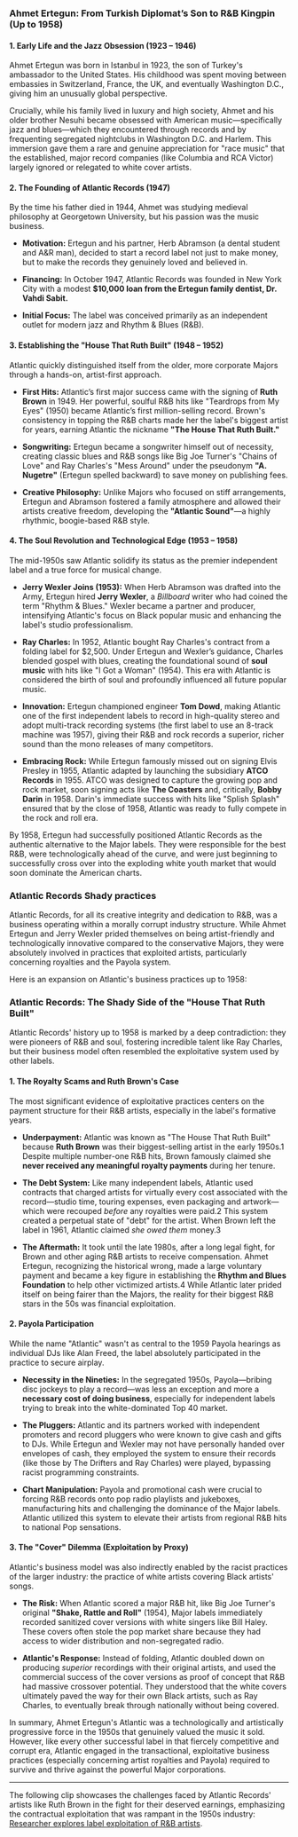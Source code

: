
### **Ahmet Ertegun: From Turkish Diplomat’s Son to R&B Kingpin (Up to 1958)**

#### **1. Early Life and the Jazz Obsession (1923 – 1946)**

Ahmet Ertegun was born in Istanbul in 1923, the son of Turkey's ambassador to the United States. His childhood was spent moving between embassies in Switzerland, France, the UK, and eventually Washington D.C., giving him an unusually global perspective.

Crucially, while his family lived in luxury and high society, Ahmet and his older brother Nesuhi became obsessed with American music—specifically jazz and blues—which they encountered through records and by frequenting segregated nightclubs in Washington D.C. and Harlem. This immersion gave them a rare and genuine appreciation for "race music" that the established, major record companies (like Columbia and RCA Victor) largely ignored or relegated to white cover artists.

#### **2. The Founding of Atlantic Records (1947)**

By the time his father died in 1944, Ahmet was studying medieval philosophy at Georgetown University, but his passion was the music business.

- **Motivation:** Ertegun and his partner, Herb Abramson (a dental student and A&R man), decided to start a record label not just to make money, but to make the records they genuinely loved and believed in.
    
- **Financing:** In October 1947, Atlantic Records was founded in New York City with a modest **$10,000 loan from the Ertegun family dentist, Dr. Vahdi Sabit.**
    
- **Initial Focus:** The label was conceived primarily as an independent outlet for modern jazz and Rhythm & Blues (R&B).
    

#### **3. Establishing the "House That Ruth Built" (1948 – 1952)**

Atlantic quickly distinguished itself from the older, more corporate Majors through a hands-on, artist-first approach.

- **First Hits:** Atlantic’s first major success came with the signing of **Ruth Brown** in 1949. Her powerful, soulful R&B hits like "Teardrops from My Eyes" (1950) became Atlantic’s first million-selling record. Brown's consistency in topping the R&B charts made her the label's biggest artist for years, earning Atlantic the nickname **"The House That Ruth Built."**
    
- **Songwriting:** Ertegun became a songwriter himself out of necessity, creating classic blues and R&B songs like Big Joe Turner's "Chains of Love" and Ray Charles's "Mess Around" under the pseudonym **"A. Nugetre"** (Ertegun spelled backward) to save money on publishing fees.
    
- **Creative Philosophy:** Unlike Majors who focused on stiff arrangements, Ertegun and Abramson fostered a family atmosphere and allowed their artists creative freedom, developing the **"Atlantic Sound"**—a highly rhythmic, boogie-based R&B style.
    

#### **4. The Soul Revolution and Technological Edge (1953 – 1958)**

The mid-1950s saw Atlantic solidify its status as the premier independent label and a true force for musical change.

- **Jerry Wexler Joins (1953):** When Herb Abramson was drafted into the Army, Ertegun hired **Jerry Wexler**, a _Billboard_ writer who had coined the term "Rhythm & Blues." Wexler became a partner and producer, intensifying Atlantic's focus on Black popular music and enhancing the label's studio professionalism.
    
- **Ray Charles:** In 1952, Atlantic bought Ray Charles's contract from a folding label for $2,500. Under Ertegun and Wexler’s guidance, Charles blended gospel with blues, creating the foundational sound of **soul music** with hits like "I Got a Woman" (1954). This era with Atlantic is considered the birth of soul and profoundly influenced all future popular music.
    
- **Innovation:** Ertegun championed engineer **Tom Dowd**, making Atlantic one of the first independent labels to record in high-quality stereo and adopt multi-track recording systems (the first label to use an 8-track machine was 1957), giving their R&B and rock records a superior, richer sound than the mono releases of many competitors.
    
- **Embracing Rock:** While Ertegun famously missed out on signing Elvis Presley in 1955, Atlantic adapted by launching the subsidiary **ATCO Records** in 1955. ATCO was designed to capture the growing pop and rock market, soon signing acts like **The Coasters** and, critically, **Bobby Darin** in 1958. Darin's immediate success with hits like "Splish Splash" ensured that by the close of 1958, Atlantic was ready to fully compete in the rock and roll era.
    

By 1958, Ertegun had successfully positioned Atlantic Records as the authentic alternative to the Major labels. They were responsible for the best R&B, were technologically ahead of the curve, and were just beginning to successfully cross over into the exploding white youth market that would soon dominate the American charts.


### Atlantic Records Shady practices
Atlantic Records, for all its creative integrity and dedication to R&B, was a business operating within a morally corrupt industry structure. While Ahmet Ertegun and Jerry Wexler prided themselves on being artist-friendly and technologically innovative compared to the conservative Majors, they were absolutely involved in practices that exploited artists, particularly concerning royalties and the Payola system.

Here is an expansion on Atlantic's business practices up to 1958:

### **Atlantic Records: The Shady Side of the "House That Ruth Built"**

Atlantic Records' history up to 1958 is marked by a deep contradiction: they were pioneers of R&B and soul, fostering incredible talent like Ray Charles, but their business model often resembled the exploitative system used by other labels.

#### **1. The Royalty Scams and Ruth Brown's Case**

The most significant evidence of exploitative practices centers on the payment structure for their R&B artists, especially in the label's formative years.

- **Underpayment:** Atlantic was known as "The House That Ruth Built" because **Ruth Brown** was their biggest-selling artist in the early 1950s.1 Despite multiple number-one R&B hits, Brown famously claimed she **never received any meaningful royalty payments** during her tenure.
    
- **The Debt System:** Like many independent labels, Atlantic used contracts that charged artists for virtually every cost associated with the record—studio time, touring expenses, even packaging and artwork—which were recouped _before_ any royalties were paid.2 This system created a perpetual state of "debt" for the artist. When Brown left the label in 1961, Atlantic claimed _she owed them_ money.3
    
- **The Aftermath:** It took until the late 1980s, after a long legal fight, for Brown and other aging R&B artists to receive compensation. Ahmet Ertegun, recognizing the historical wrong, made a large voluntary payment and became a key figure in establishing the **Rhythm and Blues Foundation** to help other victimized artists.4 While Atlantic later prided itself on being fairer than the Majors, the reality for their biggest R&B stars in the 50s was financial exploitation.
    

#### **2. Payola Participation**

While the name "Atlantic" wasn't as central to the 1959 Payola hearings as individual DJs like Alan Freed, the label absolutely participated in the practice to secure airplay.

- **Necessity in the Nineties:** In the segregated 1950s, Payola—bribing disc jockeys to play a record—was less an exception and more a **necessary cost of doing business**, especially for independent labels trying to break into the white-dominated Top 40 market.
    
- **The Pluggers:** Atlantic and its partners worked with independent promoters and record pluggers who were known to give cash and gifts to DJs. While Ertegun and Wexler may not have personally handed over envelopes of cash, they employed the system to ensure their records (like those by The Drifters and Ray Charles) were played, bypassing racist programming constraints.
    
- **Chart Manipulation:** Payola and promotional cash were crucial to forcing R&B records onto pop radio playlists and jukeboxes, manufacturing hits and challenging the dominance of the Major labels. Atlantic utilized this system to elevate their artists from regional R&B hits to national Pop sensations.
    

#### **3. The "Cover" Dilemma (Exploitation by Proxy)**

Atlantic's business model was also indirectly enabled by the racist practices of the larger industry: the practice of white artists covering Black artists' songs.

- **The Risk:** When Atlantic scored a major R&B hit, like Big Joe Turner's original **"Shake, Rattle and Roll"** (1954), Major labels immediately recorded sanitized cover versions with white singers like Bill Haley. These covers often stole the pop market share because they had access to wider distribution and non-segregated radio.
    
- **Atlantic's Response:** Instead of folding, Atlantic doubled down on producing _superior_ recordings with their original artists, and used the commercial success of the cover versions as proof of concept that R&B had massive crossover potential. They understood that the white covers ultimately paved the way for their own Black artists, such as Ray Charles, to eventually break through nationally without being covered.
    

In summary, Ahmet Ertegun's Atlantic was a technologically and artistically progressive force in the 1950s that genuinely valued the music it sold. However, like every other successful label in that fiercely competitive and corrupt era, Atlantic engaged in the transactional, exploitative business practices (especially concerning artist royalties and Payola) required to survive and thrive against the powerful Major corporations.

---

The following clip showcases the challenges faced by Atlantic Records' artists like Ruth Brown in the fight for their deserved earnings, emphasizing the contractual exploitation that was rampant in the 1950s industry: [Researcher explores label exploitation of R&B artists](https://www.google.com/search?q=https://www.youtube.com/watch%3Fv%3DkIvYpox0Fpc).